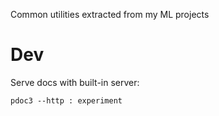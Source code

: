 Common utilities extracted from my ML projects

# Dev

Serve docs with built-in server:

```
pdoc3 --http : experiment
```
